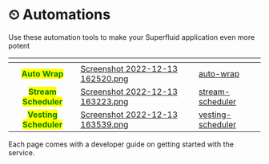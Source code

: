 # ⏲ Automations

Use these automation tools to make your Superfluid application even more potent

<table data-view="cards"><thead><tr><th align="center"></th><th data-hidden data-card-cover data-type="files"></th><th data-hidden data-card-target data-type="content-ref"></th></tr></thead><tbody><tr><td align="center"><mark style="color:green;"><strong>Auto Wrap</strong></mark></td><td><a href="../../.gitbook/assets/Screenshot 2022-12-13 162520.png">Screenshot 2022-12-13 162520.png</a></td><td><a href="auto-wrap/">auto-wrap</a></td></tr><tr><td align="center"><mark style="color:green;"><strong>Stream Scheduler</strong></mark></td><td><a href="../../.gitbook/assets/Screenshot 2022-12-13 163223.png">Screenshot 2022-12-13 163223.png</a></td><td><a href="stream-scheduler/">stream-scheduler</a></td></tr><tr><td align="center"><mark style="color:green;"><strong>Vesting Scheduler</strong></mark></td><td><a href="../../.gitbook/assets/Screenshot 2022-12-13 163539.png">Screenshot 2022-12-13 163539.png</a></td><td><a href="vesting-scheduler/">vesting-scheduler</a></td></tr></tbody></table>

Each page comes with a developer guide on getting started with the service.
